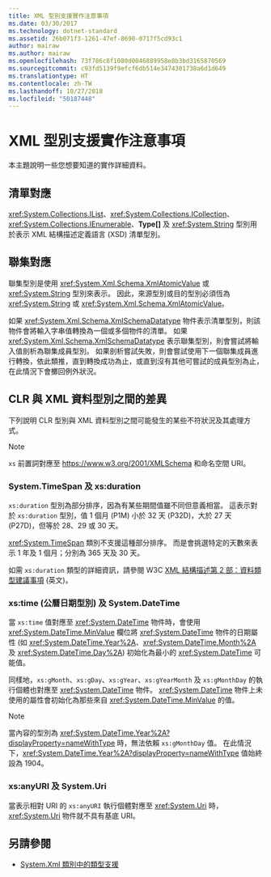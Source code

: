 ```yaml
---
title: XML 型別支援實作注意事項
ms.date: 03/30/2017
ms.technology: dotnet-standard
ms.assetid: 26b071f3-1261-47ef-8690-0717f5cd93c1
author: mairaw
ms.author: mairaw
ms.openlocfilehash: 73f786c8f1080d0046889958e8b3bd3165870569
ms.sourcegitcommit: c93fd5139f9efcf6db514e3474301738a6d1d649
ms.translationtype: HT
ms.contentlocale: zh-TW
ms.lasthandoff: 10/27/2018
ms.locfileid: "50187448"
---
```

# <a name="xml-type-support-implementation-notes"></a>XML 型別支援實作注意事項
本主題說明一些您想要知道的實作詳細資料。  
  
## <a name="list-mappings"></a>清單對應  
 <xref:System.Collections.IList>、<xref:System.Collections.ICollection>、<xref:System.Collections.IEnumerable>、**Type[]** 及 <xref:System.String> 型別用於表示 XML 結構描述定義語言 (XSD) 清單型別。  
  
## <a name="union-mappings"></a>聯集對應  
 聯集型別是使用 <xref:System.Xml.Schema.XmlAtomicValue> 或 <xref:System.String> 型別來表示。 因此，來源型別或目的型別必須恆為 <xref:System.String> 或 <xref:System.Xml.Schema.XmlAtomicValue>。  
  
 如果 <xref:System.Xml.Schema.XmlSchemaDatatype> 物件表示清單型別，則該物件會將輸入字串值轉換為一個或多個物件的清單。 如果 <xref:System.Xml.Schema.XmlSchemaDatatype> 表示聯集型別，則會嘗試將輸入值剖析為聯集成員型別。 如果剖析嘗試失敗，則會嘗試使用下一個聯集成員進行轉換，依此類推，直到轉換成功為止，或直到沒有其他可嘗試的成員型別為止，在此情況下會擲回例外狀況。  
  
## <a name="differences-between-clr-and-xml-data-types"></a>CLR 與 XML 資料型別之間的差異  
 下列說明 CLR 型別與 XML 資料型別之間可能發生的某些不符狀況及其處理方式。  
  
> [!NOTE]
> `xs` 前置詞對應至 <https://www.w3.org/2001/XMLSchema> 和命名空間 URI。
  
### <a name="systemtimespan-and-xsduration"></a>System.TimeSpan 及 xs:duration  
 `xs:duration` 型別為部分排序，因為有某些期間值雖不同但意義相當。 這表示對於 `xs:duration` 型別，值 1 個月 (P1M) 小於 32 天 (P32D)，大於 27 天 (P27D)，但等於 28、29 或 30 天。  
  
 <xref:System.TimeSpan> 類別不支援這種部分排序。 而是會挑選特定的天數來表示 1 年及 1 個月；分別為 365 天及 30 天。  
  
 如需 `xs:duration` 類型的詳細資訊，請參閱 W3C [XML 結構描述第 2 部：資料類型建議事項](https://www.w3.org/TR/xmlschema-2/) \(英文\)。
  
### <a name="xstime-gregorian-date-types-and-systemdatetime"></a>xs:time (公曆日期型別) 及 System.DateTime  
 當 `xs:time` 值對應至 <xref:System.DateTime> 物件時，會使用 <xref:System.DateTime.MinValue> 欄位將 <xref:System.DateTime> 物件的日期屬性 (如 <xref:System.DateTime.Year%2A>、<xref:System.DateTime.Month%2A> 及 <xref:System.DateTime.Day%2A>) 初始化為最小的 <xref:System.DateTime> 可能值。  
  
 同樣地，`xs:gMonth`、`xs:gDay`、`xs:gYear`、`xs:gYearMonth` 及 `xs:gMonthDay` 的執行個體也對應至 <xref:System.DateTime> 物件。 <xref:System.DateTime> 物件上未使用的屬性會初始化為那些來自 <xref:System.DateTime.MinValue> 的值。  
  
> [!NOTE]
>  當內容的型別為 <xref:System.DateTime.Year%2A?displayProperty=nameWithType> 時，無法依賴 `xs:gMonthDay` 值。 在此情況下，<xref:System.DateTime.Year%2A?displayProperty=nameWithType> 值始終設為 1904。  
  
### <a name="xsanyuri-and-systemuri"></a>xs:anyURI 及 System.Uri  
 當表示相對 URI 的 `xs:anyURI` 執行個體對應至 <xref:System.Uri> 時，<xref:System.Uri> 物件就不具有基底 URI。  
  
## <a name="see-also"></a>另請參閱

- [System.Xml 類別中的類型支援](../../../../docs/standard/data/xml/type-support-in-the-system-xml-classes.md)
